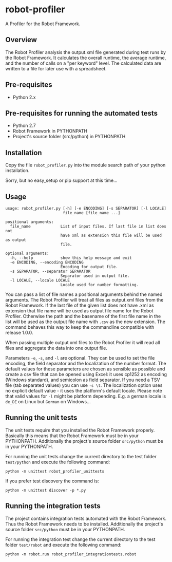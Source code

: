 robot-profiler
==============

A Profiler for the Robot Framework.

Overview
--------
The Robot Profiler analysis the output.xml file generated
during test runs by the Robot Framework. It calculates
the overall runtime, the average runtime, and the number
of calls on a "per keyword" level. The calculated data
are written to a file for later use with a spreadsheet.

Pre-requisites
--------------
* Python 2.x

Pre-requisites for running the automated tests
----------------------------------------------
* Python 2.7
* Robot Framework in PYTHONPATH
* Project's source folder (src/python) in PYTHONPATH

Installation
------------
Copy the file `robot_profiler.py` into the module search path of your
python installation.

Sorry, but no easy_setup or pip support at this time...

Usage
-----
```
usage: robot_profiler.py [-h] [-e ENCODING] [-s SEPARATOR] [-l LOCALE]
                         file_name [file_name ...]
```
```
positional arguments:
  file_name             List of input files. If last file in list does not
                        have xml as extension this file will be used as output
                        file.
```
```
optional arguments:
  -h, --help            show this help message and exit
  -e ENCODING, --encoding ENCODING
                        Encoding for output file.
  -s SEPARATOR, --separator SEPARATOR
                        Separator used in output file.
  -l LOCALE, --locale LOCALE
                        Locale used for number formatting.
```
You can pass a list of file names a positional arguments behind the named arguments. The Robot Profiler
will treat all files as output.xml files from the Robot Framework. If the last file of the given list
does not have .xml as extension that file name will be used as output file name for the Robot Profiler.
Otherwise the path and the basename of the first file name in the list will be used as the output
file name with `.csv` as the new extension. The command behaves this way to keep the commandline
compatible with release 1.0.0.

When passing multiple output xml files to the Robot Profiler it will read all files and aggregate the
data into one output file.

Parameters `-e`, `-s`, and `-l` are optional. They can be used to set the file encoding,
the field separator and the localization of the number format. The default values for these parameters
are chosen as sensible as possible and create a csv file that can be opened using Excel: it
uses cp1252 as encoding (Windows standard), and semicolon as field separator. If you need a
TSV file (tab separated values) you can use `-s \t`. The localization option uses no explicit
default value - it uses the platform's default locale. Please note that valid values for `-l`
might be platform depending. E.g. a german locale is `de_DE` on Linux but `German` on Windows...

Running the unit tests
----------------------
The unit tests require that you installed the Robot Framework properly.
Basically this means that the Robot Framework must be in your PYTHONPATH. Additionally the project's
source folder `src/python` must be in your PYTHONPATH.

For running the unit tests change the current directory to the test folder `test/python` and execute the
following command:

`python -m unittest robot_profiler_unittests`

If you prefer test discovery the command is:

`python -m unittest discover -p *.py`

Running the integration tests
-----------------------------
The project contains integration tests automated with the Robot Framework. Thus the Robot Framework needs to be
installed. Additionally the project's source folder `src/python` must be in your PYTHONPATH.

For running the integration test change the current directory to the test folder `test/robot` and execute the
following command:

`python -m robot.run robot_profiler_integrationtests.robot`
